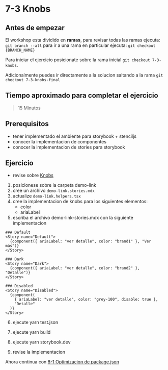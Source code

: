 # 7-3 Knobs

## Antes de empezar

El workshop esta dividido en **ramas**, para revisar todas las ramas ejecuta: `git branch --all`
para ir a una rama en particular ejecuta: `git checkout {BRANCH_NAME}`

Para iniciar el ejercicio posicionate sobre la rama inicial `git checkout 7-3-knobs`.

Adicionalmente puedes ir directamente a la solucion saltando a la rama `git checkout 7-3-knobs-final`

## Tiempo aproximado para completar el ejercicio

> 15 Minutos

## Prerequisitos

- tener implementado el ambiente para storybook + stenciljs
- conocer la implementacion de componentes
- conocer la implementacion de stories para storybook

## Ejercicio

- revise sobre [Knobs](../2-storybook/2-6-knobs.md)

1. posicionese sobre la carpeta demo-link
2. cree un archivo `demo-link.stories.mdx`
3. actualize `demo-link.helpers.tsx`
4. cree la implementacion de knobs para los siguientes elementos:
   - color
   - ariaLabel
5. escriba el archivo demo-link-stories.mdx con la siguiente implementacion

```tsx
### Default
<Story name="Default">
  {component({ ariaLabel: "ver detalle", color: "brand1" }, "Ver más")}
</Story>

### Dark
<Story name="Dark">
  {component({ ariaLabel: "ver detalle", color: "brand2" }, "Detalle")}
</Story>

### Disabled
<Story name="Disabled">
  {component(
    { ariaLabel: "ver detalle", color: "grey-100", disable: true },
    "Detalle"
  )}
</Story>
```

6. ejecute yarn test.json

7. ejecute yarn build

8. ejecute yarn storybook.dev

9. revise la implementacion

Ahora continua con [8-1 Optimizacion de package.json](../8-workshop-herramientas/8-1-optimizando-package-json.md)
